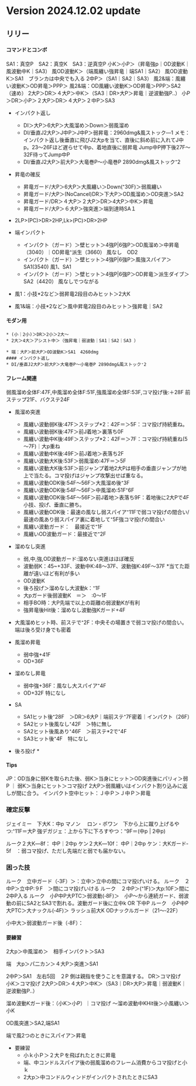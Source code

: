 # Version 2024.12.02 update
## リリー 
  #### コマンドとコンボ　
  SA1：真空P　SA2：真空K　SA3：逆真空P
  小K＞小P＞（昇竜強p｜OD波動K｜風波動中K｜SA3）
  風OD波動K＞（端風纏い強昇竜｜端SA1｜SA2）
  風OD波動K＞SA1　ブランカは中央でも入る
  2中P＞（SA1｜SA2｜SA3）
  風2&端：風纏い波動K＞OD昇竜＞PPP＞
  風2&端：OD風纏い波動K＞OD昇竜＞PPP＞SA2（速め）
  2大P＞DR＞４大P＞中K＞（SA3｜DR>大P＞昇竜｜逆波動強P..） 
  小P＞DR＞小P＞２大P＞DR＞４大P＞２中P＞SA3 
  * インパクト返し
    * DI＞大P＞6大P＞大風溜め＞Down＞弱風溜め
    * DI/垂直J2大P＞J中P＞J中P＞弱昇竜：2960dmg&風ストック―1
      メモ：インパクト返し後垂直に飛びJ2大pを当て、直後に斜め前に入れてJ中p。23～26Fほど遅らせて中p、着地直後に弱昇竜
      Jump中P押下後27F～32F待ってJump中P  
    * DI/垂直J2大P＞前大P＞大竜巻P～小竜巻P 2890dmg&風ストック⁺2
  * 昇竜の確反
    * 昇竜ガード/大P＞6大P＞大風纏い＞Down(⁺30F)＞弱風纏い
    * 昇竜ガード/大P＞(NoCancel)DR＞下大P＞OD風溜め＞OD突進＞SA2
    * 昇竜ガード/DR＞４大P＞２大P＞DR＞4大P＞中K＞昇竜
    * 昇竜ガード/大P＞６大P＞強突進＞端到達時SA１
  * 2LP>(PC)>DR>2HP,Lk>(PC)>DR>2HP
  * 端インパクト
    * インパクト（ガード）＞壁ヒット＞4強P|6強P＞OD風溜め＞中昇竜（3040）｜OD昇竜⁺派生（3660）   風なし　OD2
    * インパクト（ガード）＞壁ヒット＞4強P|6強P＞風強スパイア＞SA1(3540)                       風1、SA1
    * インパクト（ガード）＞壁ヒット＞4強P|6強P＞OD昇竜＞派生ダイブ＞SA2（4420）                風なしでつながる

  * 風1：小技*2など＞弱昇竜2段目のみヒット＞2大K
  * 風1&端：小技*2など＞風中昇竜2段目のみヒット＞強昇竜｜SA2　
  #### モダン用 
    * (小｜2小)＞DR＞2小＞2大～
    * 2大＞4大＞アシスト中＞（強昇竜｜弱波動｜SA1｜SA2｜SA3 ）
    
    * 端：大P＞前大P＞OD波動K＞SA1　4260dmg 
    #### インパクト返し
    * DI/垂直J2大P＞前大P＞大竜巻P～小竜巻P 2890dmg&風ストック⁺2

#### フレーム関連
  弱風溜め全体F:47F,中風溜め全体F:51F,強風溜め全体F:53F,コマ投げ後:＋28F
  前ステップ21F、バクステ24F
* 風溜め突進
  * 風纏い波動弱K後:47F＞ステップ*2：42F＝＞5F：コマ投げ持続重ね。
  * 風纏い波動弱K後:47F＞前J着地＞裏落ち0F
  * 風纏い波動中K後:49F＞ステップ*2：42F＝＞7F：コマ投げ持続重ね(5～7F)｜大p重ね
  * 風纏い波動中K後:49F＞前J着地＞表落ち2F
  * 風纏い波動大K後:53F＞弱風溜め:47F＝＞5F
  * 風纏い波動大K後:53F＞前ジャンプ着地2大Pは相手の垂直ジャンプが地上で当たる。コマ投げはジャンプ攻撃出せば重なる。
  * 風纏い波動ODK後:54F～56F＞大風溜め後⁺3F
  * 風纏い波動ODK後:54F～56F＞中風溜め:51F⁺6F
  * 風纏い波動ODK後:54F～56F＞前J着地＞表落ち9F：着地後に2大Pで4F小技、投げ、垂直に勝ち。
  * 風纏い波動ODK後：最速の風なし弱スパイア⁺11Fで弱コマ投げの間合い/最速の風あり弱スパイア裏に着地して⁺5F強コマ投げの間合い　
  * 風纏い波動ガード：　最接近で⁺1F
  * 風纏いOD波動ガード：最接近で⁺2F
* 溜めなし突進
  * 弱,中,強,OD波動ガード:溜めない突進はほぼ確反
  * 波動弱K：45~+33F、波動中K:48～37F、波動強K:49F～37F *当てた距離が遠いほど有利が多い
  * OD波動K
  * 後ろ投げ＞溜めなし大波動k：⁺1F
  * 大pガード後弱波動K　＝＞　:0～1F
  * 相手BO時：大P先端で以上の距離の弱波動Kが有利
  * 強昇竜後Hit後：溜めなし波動強Kガード+4F
* 大風溜めヒット時、前ステで⁺2F：中央その場置きで弱コマ投げの間合い。端は後ろ受け身でも密着

* 風溜め昇竜
  * 弱中強+41F
  * OD+36F 
* 溜めなし昇竜
  * 弱中強+36F：風なし大スパイア⁺4F
  * OD+32F 特になし
* SA
  * SA1ヒット後⁺28F　＞DR＞6大P｜端前ステ⁺7F密着｜インパクト（26F）
  * SA2ヒット後風なし⁺42F　＞特に無し
  * SA2ヒット後風あり⁺46F　＞前ステ*2で⁺4F
  * SA3ヒット後⁺4F　特になし
* 後ろ投げ
  * 
#### Tips
JP：OD当身に弱Kを取られた後、弱K＞当身にヒット＞OD突進後にパリィ＞弱P ｜ 弱K＞当身にヒット＞コマ投げ
2大P＞弱風纏いはインパクト割り込みに返しが間に合う。
インパクト空中ヒット：Ｊ中Ｐ＞Ｊ中Ｐ＞昇竜

### 確定反撃
ジェイミー　下大K：中p
マノン
　ロン・ポワン　下から上に蹴り上げるやつ:⁺11F＝大P
  強デガジェ：上から下に下ろすやつ：⁺9F＝(中p | 2中p)
  

ルーク２大K―8f：  中P｜2中p
ケン２大K―10f：   中P｜2中p
ケン：大Kガード‐5f　：弱コマ投げ、ただし先端だと弱でも届かない。
### 困った技
ルーク　立中ガード（‐3F）＞：立中＞立中の間にコマ投げいける。
ルーク　２中P＞立中P:９F　＞間にコマ投げいける
ルーク　２中P＞(⁺1F)＞大p:10F＞間に2中P入る
ルーク　小P中P大PTC＞弱波動(‐8F)＞　小P～から連続ガード、弱波動の前にSA2とSA3で割れる。波動ガード後に立中k OR 下中P
ルーク　小P中P大PTC＞大ナックル(‐4F)＞
ラッシュ前大K
ODナックルガード（21～‐22F）

小中大＞弱波動ガード後（‐8F）：　

#### 要練習
  2大p＞中風溜め＞　相手インパクト＞SA3　

  端　大p＞パ二カン＞４大P＞突進＞SA1

  2中P＞SA1　左右5回　２P 側は親指を使うことを意識する。
  DR＞コマ投げ　小K＞コマ投げ
  2大P＞DR＞４大P＞中K＞（SA3｜DR>大P＞昇竜｜弱波動K｜逆波動強P..）


  溜め波動Kガード後：（小K＞小P）｜コマ投げ
  ～溜め波動中KHit後＞小風纏い＞小K

  OD風突進＞SA2,端SA1

端で風2つのときにスパイア＞昇竜

* 要練習
  - 小ｋ小Ｐ＞２大Ｐを飛ばれたときに昇竜
  - 端、中コンドルスパイア後の弱風溜めのフレーム消費からコマ投げと小ｋ
  - 2大p＞中コンドルウィンドがインパクトされたときにSA3


